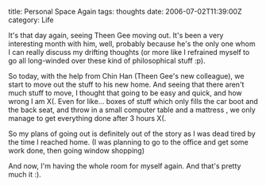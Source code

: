 title: Personal Space Again
tags: thoughts
date: 2006-07-02T11:39:00Z
category: Life

It's that day again, seeing Theen Gee moving out. It's been a very interesting month with him, well, probably because he's the only one whom I can really discuss my drifting thoughts (or more like I refrained myself to go all long-winded over these kind of philosophical stuff :p).

So today, with the help from Chin Han (Theen Gee's new colleague), we start to move out the stuff to his new home. And seeing that there aren't much stuff to move, I thought that going to be easy and quick, and how wrong I am X(. Even for like… boxes of stuff which only fills the car boot and the back seat, and throw in a small computer table and a mattress , we only manage to get everything done after 3 hours X(.

So my plans of going out is definitely out of the story as I was dead tired by the time I reached home. (I was planning to go to the office and get some work done, then going window shopping)

And now, I'm having the whole room for myself again. And that's pretty much it :).
